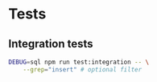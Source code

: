 # Tests

## Integration tests 

```sh
DEBUG=sql npm run test:integration -- \
    --grep="insert" # optional filter
```
